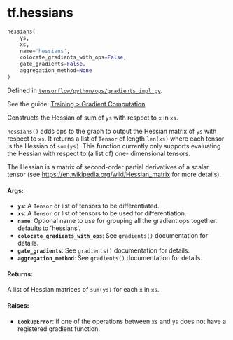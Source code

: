 <div itemscope itemtype="http://developers.google.com/ReferenceObject">
<meta itemprop="name" content="tf.hessians" />
</div>

# tf.hessians

``` python
hessians(
    ys,
    xs,
    name='hessians',
    colocate_gradients_with_ops=False,
    gate_gradients=False,
    aggregation_method=None
)
```



Defined in [`tensorflow/python/ops/gradients_impl.py`](https://www.tensorflow.org/code/tensorflow/python/ops/gradients_impl.py).

See the guide: [Training > Gradient Computation](../../../api_guides/python/train.md#Gradient_Computation)

Constructs the Hessian of sum of `ys` with respect to `x` in `xs`.

`hessians()` adds ops to the graph to output the Hessian matrix of `ys`
with respect to `xs`.  It returns a list of `Tensor` of length `len(xs)`
where each tensor is the Hessian of `sum(ys)`. This function currently
only supports evaluating the Hessian with respect to (a list of) one-
dimensional tensors.

The Hessian is a matrix of second-order partial derivatives of a scalar
tensor (see https://en.wikipedia.org/wiki/Hessian_matrix for more details).

#### Args:

* <b>`ys`</b>: A `Tensor` or list of tensors to be differentiated.
* <b>`xs`</b>: A `Tensor` or list of tensors to be used for differentiation.
* <b>`name`</b>: Optional name to use for grouping all the gradient ops together.
    defaults to 'hessians'.
* <b>`colocate_gradients_with_ops`</b>: See `gradients()` documentation for details.
* <b>`gate_gradients`</b>: See `gradients()` documentation for details.
* <b>`aggregation_method`</b>: See `gradients()` documentation for details.


#### Returns:

  A list of Hessian matrices of `sum(ys)` for each `x` in `xs`.


#### Raises:

* <b>`LookupError`</b>: if one of the operations between `xs` and `ys` does not
    have a registered gradient function.